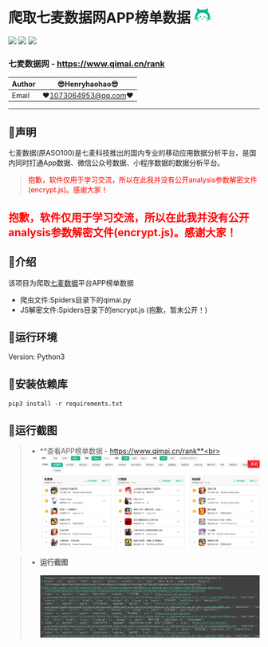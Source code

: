 爬取七麦数据网APP榜单数据 ![enter image description here](Pic/logo.png)
===========================
![](https://img.shields.io/badge/Python-3.6.3-green.svg) ![](https://img.shields.io/badge/requests-2.18.4-green.svg) ![](https://img.shields.io/badge/PyExecJS-1.5.1-green.svg) 
### 七麦数据网 - https://www.qimai.cn/rank 
|Author|:sunglasses:Henryhaohao:sunglasses:|
|---|---
|Email|:hearts:1073064953@qq.com:hearts:

      
****
## :dolphin:声明
七麦数据(原ASO100)是七麦科技推出的国内专业的移动应用数据分析平台，是国内同时打通App数据、微信公众号数据、小程序数据的数据分析平台。<br>
> <font color="red">抱歉，软件仅用于学习交流，所以在此我并没有公开analysis参数解密文件(encrypt.js)。感谢大家！</font>  
## <font color="red">抱歉，软件仅用于学习交流，所以在此我并没有公开analysis参数解密文件(encrypt.js)。感谢大家！</font>  

## :dolphin:介绍
该项目为爬取[七麦数据](https://www.qimai.cn/rank)平台APP榜单数据
- 爬虫文件:Spiders目录下的qimai.py
- JS解密文件:Spiders目录下的encrypt.js (抱歉，暂未公开！)
## :dolphin:运行环境
Version: Python3
## :dolphin:安装依赖库
```
pip3 install -r requirements.txt
```
## :dolphin:**运行截图**
> - **查看APP榜单数据 - https://www.qimai.cn/rank**<br><br>
![enter image description here](Pic/data.png)

> - **运行截图**<br><br>
![enter image description here](Pic/run.png)



